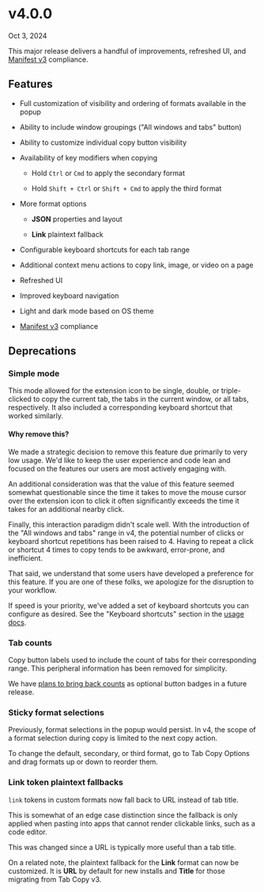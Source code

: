 # v4.0.0

Oct 3, 2024

This major release delivers a handful of improvements, refreshed UI, and [Manifest v3](https://developer.chrome.com/docs/extensions/develop/migrate/what-is-mv3) compliance.

## Features

- Full customization of visibility and ordering of formats available in the popup

- Ability to include window groupings ("All windows and tabs" button)

- Ability to customize individual copy button visibility

- Availability of key modifiers when copying

  - Hold `Ctrl` or `Cmd` to apply the secondary format

  - Hold `Shift + Ctrl` or `Shift + Cmd` to apply the third format

- More format options

  - **JSON** properties and layout

  - **Link** plaintext fallback

- Configurable keyboard shortcuts for each tab range

- Additional context menu actions to copy link, image, or video on a page

- Refreshed UI

- Improved keyboard navigation

- Light and dark mode based on OS theme

- [Manifest v3](https://developer.chrome.com/docs/extensions/develop/migrate/what-is-mv3) compliance

## Deprecations

### Simple mode

This mode allowed for the extension icon to be single, double, or triple-clicked to copy the current tab, the tabs in the current window, or all tabs, respectively. It also included a corresponding keyboard shortcut that worked similarly.

#### Why remove this?

We made a strategic decision to remove this feature due primarily to very low usage. We'd like to keep the user experience and code lean and focused on the features our users are most actively engaging with.

An additional consideration was that the value of this feature seemed somewhat questionable since the time it takes to move the mouse cursor over the extension icon to click it often significantly exceeds the time it takes for an additional nearby click.

Finally, this interaction paradigm didn't scale well. With the introduction of the "All windows and tabs" range in v4, the potential number of clicks or keyboard shortcut repetitions has been raised to 4. Having to repeat a click or shortcut 4 times to copy tends to be awkward, error-prone, and inefficient.

That said, we understand that some users have developed a preference for this feature. If you are one of these folks, we apologize for the disruption to your workflow.

If speed is your priority, we've added a set of keyboard shortcuts you can configure as desired. See the "Keyboard shortcuts" section in the [usage docs](/docs).

### Tab counts

Copy button labels used to include the count of tabs for their corresponding range. This peripheral information has been removed for simplicity.

We have [plans to bring back counts](/roadmap#option-to-show-tab-count-badges-on-copy-buttons) as optional button badges in a future release.

### Sticky format selections

Previously, format selections in the popup would persist. In v4, the scope of a format selection during copy is limited to the next copy action.

To change the default, secondary, or third format, go to Tab Copy Options and drag formats up or down to reorder them.

### Link token plaintext fallbacks

`link` tokens in custom formats now fall back to URL instead of tab title.

This is somewhat of an edge case distinction since the fallback is only applied when pasting into apps that cannot render clickable links, such as a code editor.

This was changed since a URL is typically more useful than a tab title.

On a related note, the plaintext fallback for the **Link** format can now be customized. It is **URL** by default for new installs and **Title** for those migrating from Tab Copy v3.
